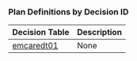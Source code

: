 ### Plan Definitions by Decision ID

 |Decision Table|Description| 
 |---|---|
 |[emcaredt01](PlanDefinition-emcaredt01.html)|None|
 